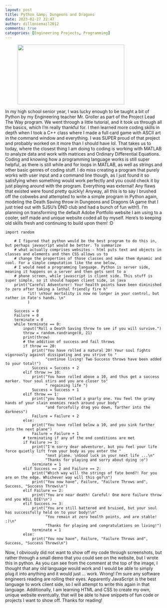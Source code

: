 ```yaml
---
layout: post
title: Python &amp; Dungeons and Dragons
date: 2023-02-27 22:47
author: dillonsemail2012
comments: true
categories: [Engineering Projects, Programming]
---
```

<!-- wp:image {"align":"left","id":78,"width":342,"height":191,"sizeSlug":"large","linkDestination":"none"} -->
<figure class="wp-block-image alignleft size-large is-resized"><img src="https://dillonsmith57.wordpress.com/wp-content/uploads/2023/02/dndsymbol.png?w=1024" alt="" class="wp-image-78" width="342" height="191" /></figure>
<!-- /wp:image -->

<!-- wp:paragraph -->
<p>In my high school senior year, I was lucky enough to be taught a bit of Python by my Engineering teacher Mr. Groller as part of the Project Lead The Way program. We went through a little tutorial, and it took us through all the basics, which I’m really thankful for. I then learned more coding skills in depth when I took a C++ class where I made a full card game with ASCII art in the command window and everything. I was SUPER proud of that project and probably worked on it more than I should have lol. That takes us to today, where the closest thing I am doing to coding is working with MATLAB to analyze data and work with matrices and Ordinary Differential Equations. Coding and knowing how a programming language works is still super helpful, as there is still while and for loops in MATLAB, as well as strings and other basic genres of coding stuff. I do miss creating a program that purely works with user input and a command line though, as I just found it so satisfying when something would work perfectly and you could check it by just playing around with the program. Everything was external! Any flaws that existed were found pretty quickly! Anyway, all this is to say I brushed off the cobwebs and attempted to write a simple program in Python again, modeling the Death Saving throw in Dungeons and Dragons (A game that I just tried out with SJSU’s DND club and had a bunch of fun with!). I’m planning on transforming the default Adobe Portfolio website I am using to a cooler, self made and unique website coded all by myself. Here’s to keeping old skills fresh and continuing to build upon them! :D</p>
<!-- /wp:paragraph -->

<!-- wp:code {"fontSize":"small"} -->
<pre class="wp-block-code has-small-font-size"><code>import random

	# I figured that python would be the best program to do this in, but perhaps javascript would be better. To summarize
	# what actually comprises websites - html puts text and objects in classes and elements and then CSS allows us to
	# change the properties of those classes and make them dynamic and cool. For a simple computation like the one below,
	# I would need a programming language. Python is server side, meaning it happens on a server and then gets sent to a
	# phone screen, while javascript is client side. This stuff is super simple, so it should happen client side, in java
	print("Careful Adventurer! Your health points have been diminished to zero after taking a lethal friendly fire h"
		  "it! \nYour mortality is now no longer in your control, but rather in Fate's hands. \n"
		  )

	Success = 0
	Failure = 0
	terminate = 0
	while terminate == 0:
		input("Roll a Death Saving throw to see if you will survive.")
		throw = random.randrange(0, 21)
		print(throw)
		# the addition of success and fail throws
		if throw == 20:
			print("You have rolled a natural 20! Your soul fights vigorously against dissipating and you strive to "
				  "continue living! Two Success throws have been added to your total!")
			Success = Success + 2
		elif throw &gt;= 10:
			print("You have rolled above a 10, and thus get a success marker. Your soul stirs and you are closer to"
				  " regaining life ")
			Success = Success + 1
		elif throw == 1:
			print("you have rolled a gnarly one. You feel the grimy hands of your slain enemies reach around your body"
				  "and forcefully drag you down, farther into the darkness")
			Failure = Failure + 2
		else:
			print("You have rolled below a 10, and you sink farther into the next plane")
			Failure = Failure + 1
		# terminating if any of the end conditions are met
		if Failure &gt;= 3:
			print("I'm sorry dear adventurer, but you feel your life force quietly lift from your body as you enter the "
				  "next plane. \nGood luck in your next life ...\n"
				  "Thanks for playing and sorry about dying :o")
			terminate = 1
		elif Success == 2 and Failure == 2:
			print("Which way will the strings of fate bend?! For you are on the edge. Whichever way will this go?\n")
			print("You now have", Failure, "Failure Throws and", Success, "Success Throws\n")
		elif Failure == 2:
			print("You are near death! Careful! One more failure throw and you WILL DIE!\n")
		elif Success &gt;= 3:
			print("You are still battered and bruised, but your soul has successfully held on to your body!\n"
				  "You remain at zero health points, and are stable! :)\n"
				  "Thanks for playing and congratulations on living!")
			terminate = 1
		else:
			print("You now have", Failure, "Failure Throws and", Success, "Success Throws\n")</code></pre>
<!-- /wp:code -->

<!-- wp:paragraph -->
<p>Now, I obviously did not want to show off my code through screenshots, but rather through a small demo that you could see on the website, but I wrote this in python. As you can see from the comment at the top of the image, I thought that any old language would work and I would be able to simply plug it into anything and it would just … work. Wrong! I’m sure any software engineers reading are rolling their eyes. Apparently JavaScript is the best language to work client side, so I will attempt to write this again in that language. Additionally, I am learning HTML and CSS to create my own, unique website eventually, that will be able to have snippets of fun code or projects I want to show off. Thanks for reading!</p>
<!-- /wp:paragraph -->
